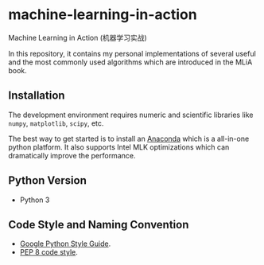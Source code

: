 # machine-learning-in-action
Machine Learning in Action (机器学习实战)

In this repository, it contains my personal implementations of several useful
and the most commonly used algorithms which are introduced in the MLiA book.

## Installation
The development environment requires numeric and scientific libraries like `numpy`,
`matplotlib`, `scipy`, etc.

The best way to get started is to install an [Anaconda](https://www.continuum.io/downloads)
which is a all-in-one python platform. It also supports Intel MLK optimizations
which can dramatically improve the performance.

## Python Version
+ Python 3

## Code Style and Naming Convention
+ [Google Python Style Guide](https://google.github.io/styleguide/pyguide.html).
+ [PEP 8 code style](https://www.python.org/dev/peps/pep-0008/).

